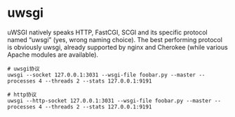 # uwsgi

uWSGI natively speaks HTTP, FastCGI, SCGI and its specific protocol named “uwsgi” (yes, wrong naming choice). The best performing protocol is obviously uwsgi, already supported by nginx and Cherokee (while various Apache modules are available).

```
# uwsgi协议
uwsgi --socket 127.0.0.1:3031 --wsgi-file foobar.py --master --processes 4 --threads 2 --stats 127.0.0.1:9191

# http协议
uwsgi --http-socket 127.0.0.1:3031 --wsgi-file foobar.py --master --processes 4 --threads 2 --stats 127.0.0.1:9191
```
